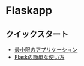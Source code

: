 # Flaskapp

## クイックスタート
 - [最小限のアプリケーション](https://flask.palletsprojects.com/en/1.1.x/quickstart/#a-minimal-application)
 - [Flaskの簡単な使い方](https://qiita.com/zaburo/items/5091041a5afb2a7dffc8)